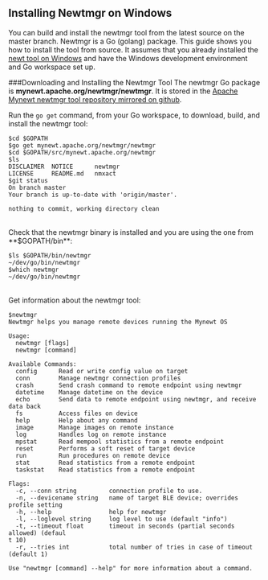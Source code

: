## Installing Newtmgr on Windows
You can build and install the newtmgr tool from the latest source on the master branch.  Newtmgr is a Go (golang) package.  This guide shows you how to install the tool from source. It assumes that you already installed the [newt tool on Windows](/newt/install/newt_windows/) and have the Windows development environment and Go workspace set up.

###Downloading and Installing the Newtmgr Tool
The newtmgr Go package is **mynewt.apache.org/newtmgr/newtmgr**. It is stored in the [Apache Mynewt newtmgr tool repository mirrored on github](https://github.com/apache/incubator-mynewt-newtmgr).


Run the `go get` command, from your Go workspace, to download, build, and install the newtmgr tool:

```no-highlight
$cd $GOPATH
$go get mynewt.apache.org/newtmgr/newtmgr
$cd $GOPATH/src/mynewt.apache.org/newtmgr
$ls
DISCLAIMER	NOTICE		newtmgr
LICENSE		README.md	nmxact
$git status
On branch master
Your branch is up-to-date with 'origin/master'.

nothing to commit, working directory clean
```
<br>
Check that the newtmgr binary is installed and you are using the one from **$GOPATH/bin**:

```no-highlight
$ls $GOPATH/bin/newtmgr
~/dev/go/bin/newtmgr
$which newtmgr
~/dev/go/bin/newtmgr
```
<br>
Get information about the newtmgr tool:

```no-highlight
$newtmgr
Newtmgr helps you manage remote devices running the Mynewt OS

Usage:
  newtmgr [flags]
  newtmgr [command]

Available Commands:
  config      Read or write config value on target
  conn        Manage newtmgr connection profiles
  crash       Send crash command to remote endpoint using newtmgr
  datetime    Manage datetime on the device
  echo        Send data to remote endpoint using newtmgr, and receive data back
  fs          Access files on device
  help        Help about any command
  image       Manage images on remote instance
  log         Handles log on remote instance
  mpstat      Read mempool statistics from a remote endpoint
  reset       Performs a soft reset of target device
  run         Run procedures on remote device
  stat        Read statistics from a remote endpoint
  taskstat    Read statistics from a remote endpoint

Flags:
  -c, --conn string         connection profile to use.
  -n, --devicename string   name of target BLE device; overrides profile setting
  -h, --help                help for newtmgr
  -l, --loglevel string     log level to use (default "info")
  -t, --timeout float       timeout in seconds (partial seconds allowed) (defaul                                                                                               t 10)
  -r, --tries int           total number of tries in case of timeout (default 1)

Use "newtmgr [command] --help" for more information about a command.
```
